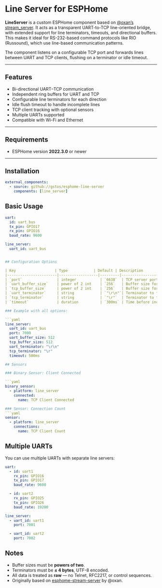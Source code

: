# Line Server for ESPHome

**LineServer** is a custom ESPHome component based on [@oxan’s stream_server](https://github.com/oxan/esphome-stream-server). 
It acts as a transparent UART-to-TCP line-oriented bridge, 
with extended support for line terminators, timeouts, and directional buffers. 
This makes it ideal for RS-232-based command protocols like RIO (Russound), 
which use line-based communication patterns.

The component listens on a configurable TCP port and forwards lines between UART and TCP clients, 
flushing on a terminator or idle timeout.

---

## Features

- Bi-directional UART–TCP communication
- Independent ring buffers for UART and TCP
- Configurable line terminators for each direction
- Idle flush timeout to handle incomplete lines
- TCP client tracking with optional sensors
- Multiple UARTs supported
- Compatible with Wi-Fi and Ethernet

---

## Requirements

- ESPHome version **2022.3.0** or newer

---

## Installation

```yaml
external_components:
  - source: github://gstos/esphome-line-server
    components: [line_server]
```

## Basic Usage

```yaml
uart:
  id: uart_bus
  tx_pin: GPIO17
  rx_pin: GPIO16
  baud_rate: 9600

line_server:
  uart_id: uart_bus


## Configuration Options

| Key                  | Type            | Default | Description                                               |
|-----------------------|------------------|---------|-----------------------------------------------------------|
| `port`                | integer           | `6638`  | TCP server port                                           |
| `uart_buffer_size`    | power of 2 int    | `256`   | Buffer size for UART input                                |
| `tcp_buffer_size`     | power of 2 int    | `256`   | Buffer size for TCP input                                 |
| `uart_terminator`     | string            | `"\r\n"`| Terminator to flush UART buffer to TCP                    |
| `tcp_terminator`      | string            | `"\r"`  | Terminator to flush TCP buffer to UART                    |
| `timeout`             | duration          | `300ms` | Time before incomplete messages are flushed               |

### Example with all options:

```yaml
line_server:
  uart_id: uart_bus
  port: 7000
  uart_buffer_size: 512
  tcp_buffer_size: 512
  uart_terminator: "\r\n"
  tcp_terminator: "\r"
  timeout: 500ms

## Sensors

### Binary Sensor: Client Connected

```yaml
binary_sensor:
  - platform: line_server
    connected:
      name: TCP Client Connected

### Sensor: Connection Count
```yaml
sensor:
  - platform: line_server
    connections:
      name: TCP Client Count
```

## Multiple UARTs

You can use multiple UARTs with separate line servers:

```yaml
uart:
  - id: uart1
    rx_pin: GPIO16
    tx_pin: GPIO17
    baud_rate: 9600

  - id: uart2
    rx_pin: GPIO25
    tx_pin: GPIO26
    baud_rate: 19200

line_server:
  - uart_id: uart1
    port: 7001

  - uart_id: uart2
    port: 7002
```

## Notes

- Buffer sizes must be **powers of two**.
- Terminators must be **≤ 4 bytes**, UTF-8 encoded.
- All data is treated as **raw** — no Telnet, RFC2217, or control sequences.
- Originally based on [esphome-stream-server](https://github.com/oxan/esphome-stream-server) by @oxan.

